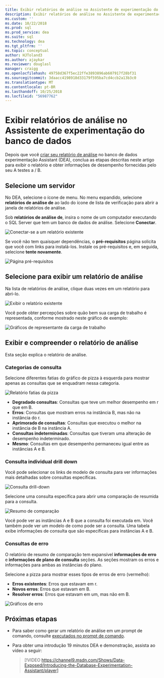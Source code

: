 ```yaml
---
title: Exibir relatórios de análise no Assistente de experimentação do banco de dados para atualizações do SQL Server
description: Exibir relatórios de análise no Assistente de experimentação do banco de dados
ms.custom: ''
ms.date: 10/22/2018
ms.prod: sql
ms.prod_service: dea
ms.suite: sql
ms.technology: dea
ms.tgt_pltfrm: ''
ms.topic: conceptual
author: HJToland3
ms.author: ajaykar
ms.reviewer: douglasl
manager: craigg
ms.openlocfilehash: 49758d367f5ec22ffe3893896ab607917f28bf31
ms.sourcegitcommit: 3daacc4198918d33179f595ba7cd4ccb2a13b3c0
ms.translationtype: MT
ms.contentlocale: pt-BR
ms.lasthandoff: 10/25/2018
ms.locfileid: "56987762"
---
```

# <a name="view-analysis-reports-in-database-experimentation-assistant"></a>Exibir relatórios de análise no Assistente de experimentação do banco de dados

Depois que você [criar seu relatório de análise](database-experimentation-assistant-create-report.md) no banco de dados experimentação Assistant (DEA), conclua as etapas descritas neste artigo para exibir o relatório e obter informações de desempenho fornecidas pelo seu A testes a / B.

## <a name="select-a-server"></a>Selecione um servidor

No DEA, selecione o ícone de menu. No menu expandido, selecione **relatórios de análise de** ao lado do ícone de lista de verificação para abrir a janela de relatórios de análise.

Sob **relatórios de análise de**, insira o nome de um computador executando o SQL Server que tem um banco de dados de análise. Selecione **Conectar**. 

![Conectar-se a um relatório existente](./media/database-experimentation-assistant-view-report/dea-view-report-connect.png)

Se você não tem quaisquer dependências, o **pré-requisitos** página solicita que você com links para instalá-los. Instale os pré-requisitos e, em seguida, selecione **tente novamente**.

![Página pré-requisitos](./media/database-experimentation-assistant-view-report/dea-view-report-prereq.png)

## <a name="select-an-analysis-report-to-view"></a>Selecione para exibir um relatório de análise

Na lista de relatórios de análise, clique duas vezes em um relatório para abri-lo.

![Exibir o relatório existente](./media/database-experimentation-assistant-view-report/dea-view-report-view-existing.png)

Você pode obter percepções sobre quão bem sua carga de trabalho é representada, conforme mostrado neste gráfico de exemplo:

![Gráficos de representante da carga de trabalho](./media/database-experimentation-assistant-view-report/dea-view-report-workload-compare.png)

## <a name="view-and-understand-the-analysis-report"></a>Exibir e compreender o relatório de análise

Esta seção explica o relatório de análise.

### <a name="query-categories"></a>Categorias de consulta

Selecione diferentes fatias do gráfico de pizza à esquerda para mostrar apenas as consultas que se enquadram nessa categoria.

![Relatório fatias da pizza](./media/database-experimentation-assistant-view-report/dea-view-report-pie-slices.png)

- **Degradado consultas**: Consultas que teve um melhor desempenho em r que em B.  
- **Erros**: Consultas que mostram erros na instância B, mas não na instância do r.  
- **Aprimorado de consultas**: Consultas que executou o melhor na instância de B na instância A.  
- **Consultas indeterminadas**: Consultas que tiveram uma alteração de desempenho indeterminado.  
- **Mesmo**: Consultas em que desempenho permaneceu igual entre as instâncias A e B.

### <a name="individual-query-drill-down"></a>Consulta individual drill down

Você pode selecionar os links de modelo de consulta para ver informações mais detalhadas sobre consultas específicas.

![Consulta drill-down](./media/database-experimentation-assistant-view-report/dea-view-report-drilldown.png)

Selecione uma consulta específica para abrir uma comparação de resumida para a consulta.

![Resumo de comparação](./media/database-experimentation-assistant-view-report/dea-view-report-comparison-summary.png)

Você pode ver as instâncias A e B que a consulta foi executada em. Você também pode ver um modelo de como pode ser a consulta. Uma tabela exibe informações de consulta que são específicas para instâncias A e B.

### <a name="error-queries"></a>Consultas de erro

O relatório de resumo de comparação tem expansível **informações de erro** e **informações de plano de consulta** seções. As seções mostram os erros e informações para ambas as instâncias do plano.

Selecione a pizza para mostrar esses tipos de erros de erro (vermelho):
- **Erros existentes**: Erros que estavam em r.
- **Novos erros**: Erros que estavam em B.
- **Resolver erros**: Erros que estavam em um, mas não em B.

![Gráficos de erro](./media/database-experimentation-assistant-view-report/dea-view-report-error-charts.png)

## <a name="next-steps"></a>Próximas etapas

- Para saber como gerar um relatório de análise em um prompt de comando, consulte [executados no prompt de comando](database-experimentation-assistant-run-command-prompt.md).

- Para obter uma introdução 19 minutos DEA e demonstração, assista ao vídeo a seguir:

  > [!VIDEO https://channel9.msdn.com/Shows/Data-Exposed/Introducing-the-Database-Experimentation-Assistant/player]
